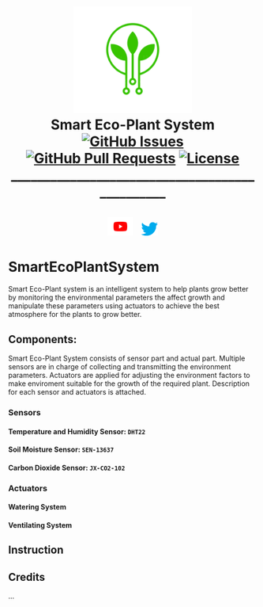 <p align="center"></p>

<h1 align="center">
<img width="240" src="doc/SEPSlogo.png">
  <br>
  Smart Eco-Plant System
  <br>
  <a href="https://github.com/Haitem7Bahri/SmartEcoPlantSystem/issues"><img src="https://img.shields.io/github/issues/Haitem7Bahri/SmartEcoPlantSystem" alt="GitHub Issues"></a>
  <a href="https://github.com/Haitem7Bahri/SmartEcoPlantSystem/pulls"><img src="https://img.shields.io/github/issues-pr/Haitem7Bahri/SmartEcoPlantSystem" alt="GitHub Pull Requests"></a>
  <a href="https://www.gnu.org/licenses/"><img src="https://img.shields.io/github/license/Haitem7Bahri/SmartEcoPlantSystem" alt="License"></a>
  <br>
  _______________________________________________
  <br>
  
  <br>
  <a href="https://www.youtube.com/channel/UCa6wbjpejbbG89zu2GJMtjQ/featured"><img width="52" hspace="5" src="doc/youtube.png"></img></a>
  <a href="https://twitter.com/SmartEcoPlantSy"><img width="34" hspace="5" src="doc/twitter.png"></img></a>
</h1> 


# SmartEcoPlantSystem

Smart Eco-Plant system is an intelligent system to help plants grow better by monitoring the environmental parameters the affect growth and manipulate these parameters using actuators to achieve the best atmosphere for the plants to grow better.

## Components:
Smart Eco-Plant System consists of sensor part and actual part. Multiple sensors are in charge of collecting and transmitting the environment parameters. Actuators are applied for adjusting the environment factors to make enviroment suitable for the growth of the required plant. Description for each sensor and actuators is attached.<br>

### Sensors

#### Temperature and Humidity Sensor: `DHT22`

#### Soil Moisture Sensor: `SEN-13637`

#### Carbon Dioxide Sensor: `JX-CO2-102`

### Actuators

#### Watering System

#### Ventilating System



## Instruction




## Credits


...
